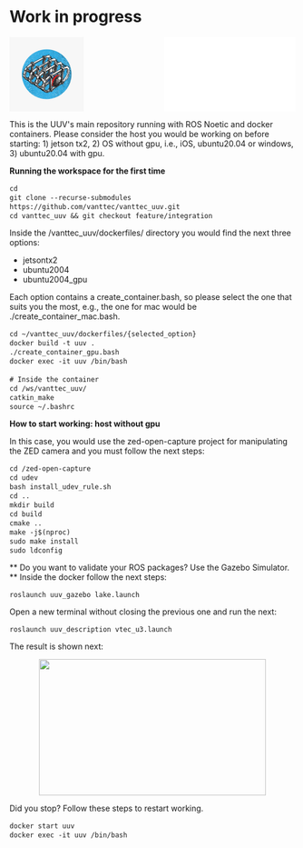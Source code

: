 # Work in progress

<p align="right">
  <img src="docs/vanttec.png" width="231" height="131" align="center"/>
  <img src="docs/uuv.png" width="131" height="131" align="left"/>
</p>


This is the UUV's main repository running with ROS Noetic and docker containers. Please consider the host you would be working on before starting: 1) jetson tx2, 2) OS without gpu, i.e., iOS, ubuntu20.04 or windows, 3) ubuntu20.04 with gpu.

**Running the workspace for the first time**

```Shell
cd
git clone --recurse-submodules https://github.com/vanttec/vanttec_uuv.git
cd vanttec_uuv && git checkout feature/integration
```

Inside the /vanttec_uuv/dockerfiles/ directory you would find the next three options: 
* jetsontx2
* ubuntu2004
* ubuntu2004_gpu

Each option contains a create_container.bash, so please select the one that suits you the most, e.g., the one for mac would be ./create_container_mac.bash.

```Shell
cd ~/vanttec_uuv/dockerfiles/{selected_option}
docker build -t uuv .
./create_container_gpu.bash
docker exec -it uuv /bin/bash

# Inside the container
cd /ws/vanttec_uuv/
catkin_make
source ~/.bashrc
```

**How to start working: host without gpu**

In this case, you would use the zed-open-capture project for manipulating the ZED camera and you must follow the next steps:

```Shell
cd /zed-open-capture
cd udev 
bash install_udev_rule.sh
cd ..
mkdir build
cd build
cmake ..
make -j$(nproc)
sudo make install
sudo ldconfig
```

** Do you want to validate your ROS packages? Use the Gazebo Simulator. **
Inside the docker follow the next steps:
```Shell
roslaunch uuv_gazebo lake.launch
```
Open a new terminal without closing the previous one and run the next:
```Shell
roslaunch uuv_description vtec_u3.launch
```
The result is shown next:
<p align="center">
  <img src=https://github.com/vanttec/vanttec_uuv/tree/feature/integration/master/docs/LogoNegro_Azul.png width="400" height="240" align="center"/>
</p>


Did you stop? Follow these steps to restart working.
```Shell
docker start uuv
docker exec -it uuv /bin/bash
```